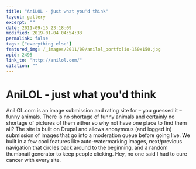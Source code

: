 ```yaml
---
title: "AniLOL - just what you'd think"
layout: gallery
excerpt: ""
date: 2011-09-15 23:18:09
modified: 2019-01-04 04:54:33
permalink: false
tags: ["everything else"]
featured_img: /_images/2011/09/anilol_portfolio-150x150.jpg
wpid: 2495
link_to: "http://anilol.com/"
citation: ""
---
```


# AniLOL - just what you'd think

AniLOL.com is an image submission and rating site for – you guessed it – funny animals. There is no shortage of funny animals and certainly no shortage of pictures of them either so why not have one place to find them all? The site is built on Drupal and allows anonymous (and logged in) submission of images that go into a moderation queue before going live. We built in a few cool features like auto-watermarking images, next/previous navigation that circles back around to the beginning, and a random thumbnail generator to keep people clicking. Hey, no one said I had to cure cancer with every site.